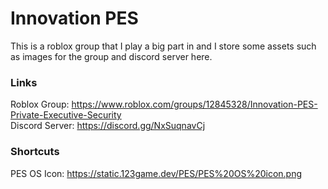 # Innovation PES
This is a roblox group that I play a big part in and I store some assets such as images for the group and discord server here.  

### Links

Roblox Group: https://www.roblox.com/groups/12845328/Innovation-PES-Private-Executive-Security  
Discord Server: https://discord.gg/NxSuqnavCj  

### Shortcuts

PES OS Icon: https://static.123game.dev/PES/PES%20OS%20icon.png
